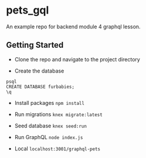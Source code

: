 # pets_gql

An example repo for backend module 4 graphql lesson.

## Getting Started

* Clone the repo and navigate to the project directory

* Create the database

```
psql
CREATE DATABASE furbabies;
\q
```

* Install packages `npm install`

* Run migrations `knex migrate:latest`

* Seed database `knex seed:run`

* Run GraphQL `node index.js`

* Local `localhost:3001/graphql-pets`